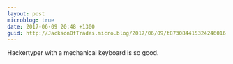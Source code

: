 ```yaml
---
layout: post
microblog: true
date: 2017-06-09 20:48 +1300
guid: http://JacksonOfTrades.micro.blog/2017/06/09/t873084415324246016.html
---
```

Hackertyper with a mechanical keyboard is so good.
